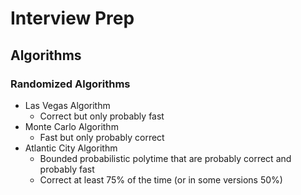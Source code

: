 # Interview Prep

## Algorithms

### Randomized Algorithms

- Las Vegas Algorithm
  - Correct but only probably fast
- Monte Carlo Algorithm
  - Fast but only probably correct
- Atlantic City Algorithm
  - Bounded probabilistic polytime that are probably correct and probably fast
  - Correct at least 75% of the time (or in some versions 50%)
